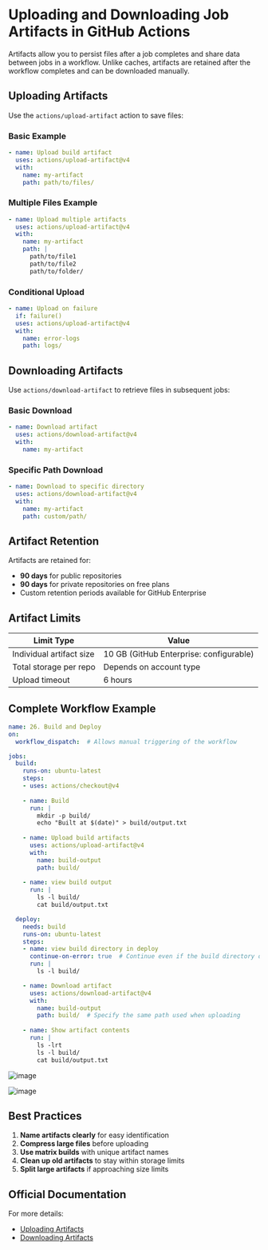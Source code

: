 # Uploading and Downloading Job Artifacts in GitHub Actions

Artifacts allow you to persist files after a job completes and share data between jobs in a workflow. Unlike caches, artifacts are retained after the workflow completes and can be downloaded manually.

## Uploading Artifacts

Use the `actions/upload-artifact` action to save files:

### Basic Example
```yaml
- name: Upload build artifact
  uses: actions/upload-artifact@v4
  with:
    name: my-artifact
    path: path/to/files/
```

### Multiple Files Example
```yaml
- name: Upload multiple artifacts
  uses: actions/upload-artifact@v4
  with:
    name: my-artifact
    path: |
      path/to/file1
      path/to/file2
      path/to/folder/
```

### Conditional Upload
```yaml
- name: Upload on failure
  if: failure()
  uses: actions/upload-artifact@v4
  with:
    name: error-logs
    path: logs/
```

## Downloading Artifacts

Use `actions/download-artifact` to retrieve files in subsequent jobs:

### Basic Download
```yaml
- name: Download artifact
  uses: actions/download-artifact@v4
  with:
    name: my-artifact
```

### Specific Path Download
```yaml
- name: Download to specific directory
  uses: actions/download-artifact@v4
  with:
    name: my-artifact
    path: custom/path/
```

## Artifact Retention

Artifacts are retained for:
- **90 days** for public repositories
- **90 days** for private repositories on free plans
- Custom retention periods available for GitHub Enterprise

## Artifact Limits

| Limit Type              | Value                     |
|-------------------------|--------------------------|
| Individual artifact size | 10 GB (GitHub Enterprise: configurable) |
| Total storage per repo  | Depends on account type  |
| Upload timeout          | 6 hours                  |

## Complete Workflow Example

```yaml
name: 26. Build and Deploy
on:
  workflow_dispatch:  # Allows manual triggering of the workflow

jobs:
  build:
    runs-on: ubuntu-latest
    steps:
    - uses: actions/checkout@v4
    
    - name: Build
      run: |
        mkdir -p build/
        echo "Built at $(date)" > build/output.txt
        
    - name: Upload build artifacts
      uses: actions/upload-artifact@v4
      with:
        name: build-output
        path: build/
    
    - name: view build output
      run: |
        ls -l build/
        cat build/output.txt

  deploy:
    needs: build
    runs-on: ubuntu-latest
    steps:
    - name: view build directory in deploy
      continue-on-error: true  # Continue even if the build directory doesn't exist
      run: |
        ls -l build/

    - name: Download artifact
      uses: actions/download-artifact@v4
      with:
        name: build-output
        path: build/  # Specify the same path used when uploading
        
    - name: Show artifact contents
      run: |
        ls -lrt
        ls -l build/
        cat build/output.txt
```

![image](https://github.com/user-attachments/assets/fe2f2e8d-93f7-4a5e-a0e4-98641ce99715)

![image](https://github.com/user-attachments/assets/bb87fbb7-ced8-4e23-8b6d-fe17757fcf94)


## Best Practices

1. **Name artifacts clearly** for easy identification
2. **Compress large files** before uploading
3. **Use matrix builds** with unique artifact names
4. **Clean up old artifacts** to stay within storage limits
5. **Split large artifacts** if approaching size limits

## Official Documentation

For more details:
- [Uploading Artifacts](https://docs.github.com/en/actions/using-workflows/storing-workflow-data-as-artifacts)
- [Downloading Artifacts](https://docs.github.com/en/actions/using-workflows/storing-workflow-data-as-artifacts#downloading-artifacts)
